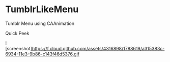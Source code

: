 TumblrLikeMenu
==============


Tumblr Menu using CAAnimation

Quick Peek

![screenshot]https://f.cloud.github.com/assets/4316898/1788619/a315383c-6934-11e3-9b86-c143f46d5376.gif
